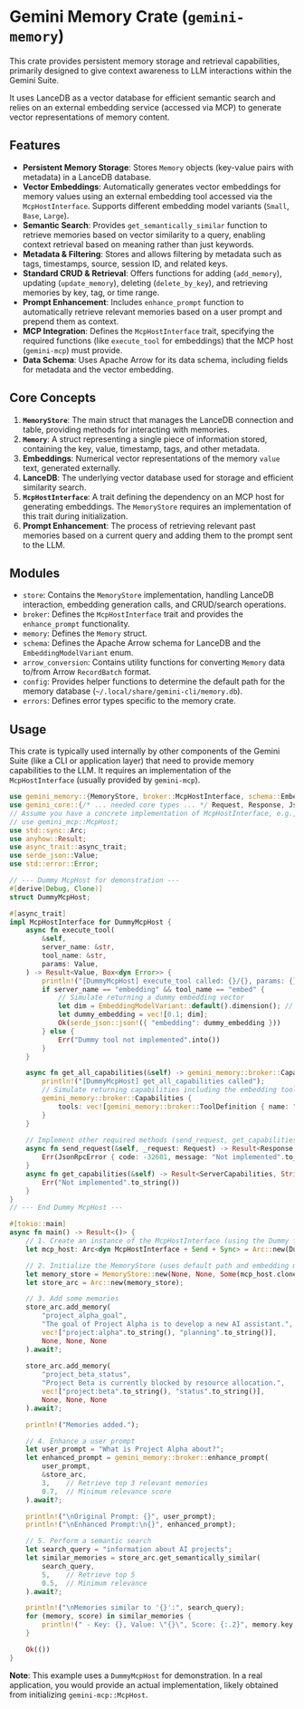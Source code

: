 # Gemini Memory Crate (`gemini-memory`)

This crate provides persistent memory storage and retrieval capabilities, primarily designed to give context awareness to LLM interactions within the Gemini Suite.

It uses LanceDB as a vector database for efficient semantic search and relies on an external embedding service (accessed via MCP) to generate vector representations of memory content.

## Features

*   **Persistent Memory Storage**: Stores `Memory` objects (key-value pairs with metadata) in a LanceDB database.
*   **Vector Embeddings**: Automatically generates vector embeddings for memory values using an external embedding tool accessed via the `McpHostInterface`. Supports different embedding model variants (`Small`, `Base`, `Large`).
*   **Semantic Search**: Provides `get_semantically_similar` function to retrieve memories based on vector similarity to a query, enabling context retrieval based on meaning rather than just keywords.
*   **Metadata & Filtering**: Stores and allows filtering by metadata such as tags, timestamps, source, session ID, and related keys.
*   **Standard CRUD & Retrieval**: Offers functions for adding (`add_memory`), updating (`update_memory`), deleting (`delete_by_key`), and retrieving memories by key, tag, or time range.
*   **Prompt Enhancement**: Includes `enhance_prompt` function to automatically retrieve relevant memories based on a user prompt and prepend them as context.
*   **MCP Integration**: Defines the `McpHostInterface` trait, specifying the required functions (like `execute_tool` for embeddings) that the MCP host (`gemini-mcp`) must provide.
*   **Data Schema**: Uses Apache Arrow for its data schema, including fields for metadata and the vector embedding.

## Core Concepts

1.  **`MemoryStore`**: The main struct that manages the LanceDB connection and table, providing methods for interacting with memories.
2.  **`Memory`**: A struct representing a single piece of information stored, containing the key, value, timestamp, tags, and other metadata.
3.  **Embeddings**: Numerical vector representations of the memory `value` text, generated externally.
4.  **LanceDB**: The underlying vector database used for storage and efficient similarity search.
5.  **`McpHostInterface`**: A trait defining the dependency on an MCP host for generating embeddings. The `MemoryStore` requires an implementation of this trait during initialization.
6.  **Prompt Enhancement**: The process of retrieving relevant past memories based on a current query and adding them to the prompt sent to the LLM.

## Modules

*   `store`: Contains the `MemoryStore` implementation, handling LanceDB interaction, embedding generation calls, and CRUD/search operations.
*   `broker`: Defines the `McpHostInterface` trait and provides the `enhance_prompt` functionality.
*   `memory`: Defines the `Memory` struct.
*   `schema`: Defines the Apache Arrow schema for LanceDB and the `EmbeddingModelVariant` enum.
*   `arrow_conversion`: Contains utility functions for converting `Memory` data to/from Arrow `RecordBatch` format.
*   `config`: Provides helper functions to determine the default path for the memory database (`~/.local/share/gemini-cli/memory.db`).
*   `errors`: Defines error types specific to the memory crate.

## Usage

This crate is typically used internally by other components of the Gemini Suite (like a CLI or application layer) that need to provide memory capabilities to the LLM. It requires an implementation of the `McpHostInterface` (usually provided by `gemini-mcp`).

```rust
use gemini_memory::{MemoryStore, broker::McpHostInterface, schema::EmbeddingModelVariant};
use gemini_core::{/* ... needed core types ... */ Request, Response, JsonRpcError, ServerCapabilities};
// Assume you have a concrete implementation of McpHostInterface, e.g., from gemini-mcp
// use gemini_mcp::McpHost;
use std::sync::Arc;
use anyhow::Result;
use async_trait::async_trait;
use serde_json::Value;
use std::error::Error;

// --- Dummy McpHost for demonstration --- 
#[derive(Debug, Clone)]
struct DummyMcpHost;

#[async_trait]
impl McpHostInterface for DummyMcpHost {
    async fn execute_tool(
        &self,
        server_name: &str,
        tool_name: &str,
        params: Value,
    ) -> Result<Value, Box<dyn Error>> {
        println!("[DummyMcpHost] execute_tool called: {}/{}, params: {}", server_name, tool_name, params);
        if server_name == "embedding" && tool_name == "embed" {
            // Simulate returning a dummy embedding vector
            let dim = EmbeddingModelVariant::default().dimension(); // Get default dimension
            let dummy_embedding = vec![0.1; dim];
            Ok(serde_json::json!({ "embedding": dummy_embedding }))
        } else {
            Err("Dummy tool not implemented".into())
        }
    }

    async fn get_all_capabilities(&self) -> gemini_memory::broker::Capabilities {
        println!("[DummyMcpHost] get_all_capabilities called");
        // Simulate returning capabilities including the embedding tool
        gemini_memory::broker::Capabilities { 
            tools: vec![gemini_memory::broker::ToolDefinition { name: "embedding/embed".to_string() }] 
        }
    }
    
    // Implement other required methods (send_request, get_capabilities) minimally
    async fn send_request(&self, _request: Request) -> Result<Response, JsonRpcError> {
        Err(JsonRpcError { code: -32601, message: "Not implemented".to_string(), data: None })
    }
    async fn get_capabilities(&self) -> Result<ServerCapabilities, String> {
        Err("Not implemented".to_string())
    }
}
// --- End Dummy McpHost --- 

#[tokio::main]
async fn main() -> Result<()> {
    // 1. Create an instance of the McpHostInterface (using the Dummy for this example)
    let mcp_host: Arc<dyn McpHostInterface + Send + Sync> = Arc::new(DummyMcpHost);

    // 2. Initialize the MemoryStore (uses default path and embedding model)
    let memory_store = MemoryStore::new(None, None, Some(mcp_host.clone())).await?;
    let store_arc = Arc::new(memory_store);

    // 3. Add some memories
    store_arc.add_memory(
        "project_alpha_goal",
        "The goal of Project Alpha is to develop a new AI assistant.",
        vec!["project:alpha".to_string(), "planning".to_string()],
        None, None, None
    ).await?;
    
    store_arc.add_memory(
        "project_beta_status",
        "Project Beta is currently blocked by resource allocation.",
        vec!["project:beta".to_string(), "status".to_string()],
        None, None, None
    ).await?;

    println!("Memories added.");

    // 4. Enhance a user prompt
    let user_prompt = "What is Project Alpha about?";
    let enhanced_prompt = gemini_memory::broker::enhance_prompt(
        user_prompt,
        &store_arc,
        3,    // Retrieve top 3 relevant memories
        0.7,  // Minimum relevance score
    ).await?;

    println!("\nOriginal Prompt: {}", user_prompt);
    println!("\nEnhanced Prompt:\n{}", enhanced_prompt);

    // 5. Perform a semantic search
    let search_query = "information about AI projects";
    let similar_memories = store_arc.get_semantically_similar(
        search_query,
        5,    // Retrieve top 5
        0.5,  // Minimum relevance
    ).await?;

    println!("\nMemories similar to '{}':", search_query);
    for (memory, score) in similar_memories {
        println!(" - Key: {}, Value: \"{}\", Score: {:.2}", memory.key, memory.value, score);
    }

    Ok(())
}
```

**Note**: This example uses a `DummyMcpHost` for demonstration. In a real application, you would provide an actual implementation, likely obtained from initializing `gemini-mcp::McpHost`. 